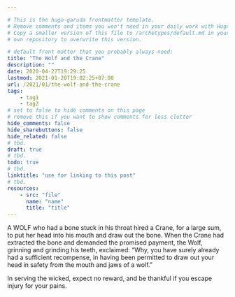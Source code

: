 ```yaml
---

# This is the hugo-garuda frontmatter template.
# Remove comments and items you won't need in your daily work with Hugo.
# Copy a smaller version of this file to /archetypes/default.md in your
# own repository to overwrite this version.

# default front matter that you probably always need:
title: "The Wolf and the Crane"
description: ""
date: 2020-04-27T19:29:25
lastmod: 2021-01-20T19:02:25+07:00
url: /2021/01/the-wolf-and-the-crane
tags:
    - tag1
    - tag2
# set to false to hide comments on this page
# remove this if you want to show comments for less clutter
hide_comments: false
hide_sharebuttons: false
hide_related: false
# tbd.
draft: true
# tbd.
todo: true
# tbd.
linktitle: "use for linking to this post"
# tbd.
resources:
    - src: "file"
      name: "name"
      title: "title"
---
```

A WOLF who had a bone stuck in his throat hired a Crane, for a large sum, to put her head into his mouth and draw out the bone. When the Crane had extracted the bone and demanded the promised payment, the Wolf, grinning and grinding his teeth, exclaimed: “Why, you have surely already had a sufficient recompense, in having been permitted to draw out your head in safety from the mouth and jaws of a wolf.”

In serving the wicked, expect no reward, and be thankful if you escape injury for your pains.


